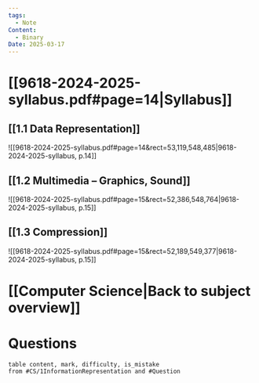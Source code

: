 ```yaml
---
tags:
  - Note
Content:
  - Binary
Date: 2025-03-17
---
```

# [[9618-2024-2025-syllabus.pdf#page=14|Syllabus]]

## [[1.1 Data Representation]]
![[9618-2024-2025-syllabus.pdf#page=14&rect=53,119,548,485|9618-2024-2025-syllabus, p.14]]
## [[1.2 Multimedia – Graphics, Sound]]
![[9618-2024-2025-syllabus.pdf#page=15&rect=52,386,548,764|9618-2024-2025-syllabus, p.15]]
## [[1.3 Compression]]
![[9618-2024-2025-syllabus.pdf#page=15&rect=52,189,549,377|9618-2024-2025-syllabus, p.15]]
# [[Computer Science|Back to subject overview]]
# Questions
```dataview
table content, mark, difficulty, is_mistake
from #CS/1InformationRepresentation and #Question
```
